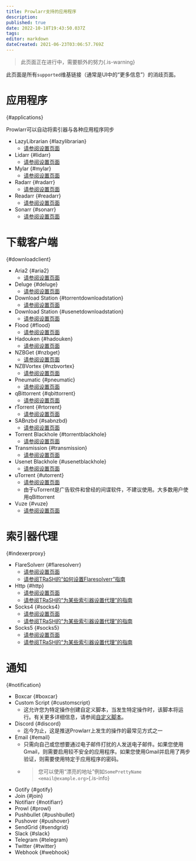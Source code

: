 ```yaml
---
title: Prowlarr支持的应用程序
description: 
published: true
date: 2022-10-18T19:43:50.037Z
tags: 
editor: markdown
dateCreated: 2021-06-23T03:06:57.769Z
---
```


> 此页面正在进行中，需要额外的努力{.is-warning}

此页面是所有`supported`维基链接（通常是UI中的“更多信息”）的消歧页面。

# 应用程序

{#applications}

Prowlarr可以自动将索引器与各种应用程序同步

- LazyLibrarian {#lazylibrarian}
  - [请参阅设置页面](/prowlarr/settings#applications)
- Lidarr {#lidarr}
  - [请参阅设置页面](/prowlarr/settings#applications)
- Mylar {#mylar}
  - [请参阅设置页面](/prowlarr/settings#applications)
- Radarr {#radarr}
  - [请参阅设置页面](/prowlarr/settings#applications)
- Readarr {#readarr}
  - [请参阅设置页面](/prowlarr/settings#applications)
- Sonarr {#sonarr}
  - [请参阅设置页面](/prowlarr/settings#applications)

# 下载客户端

{#downloadclient}

- Aria2 {#aria2}
  - [请参阅设置页面](/prowlarr/settings#download-clients)
- Deluge {#deluge}
  - [请参阅设置页面](/prowlarr/settings#download-clients)
- Download Station {#torrentdownloadstation}
  - [请参阅设置页面](/prowlarr/settings#download-clients)
- Download Station {#usenetdownloadstation}
  - [请参阅设置页面](/prowlarr/settings#download-clients)
- Flood {#flood}
  - [请参阅设置页面](/prowlarr/settings#download-clients)
- Hadouken {#hadouken}
  - [请参阅设置页面](/prowlarr/settings#download-clients)
- NZBGet {#nzbget}
  - [请参阅设置页面](/prowlarr/settings#download-clients)
- NZBVortex {#nzbvortex}
  - [请参阅设置页面](/prowlarr/settings#download-clients)
- Pneumatic {#pneumatic}
  - [请参阅设置页面](/prowlarr/settings#download-clients)
- qBittorrent {#qbittorrent}
  - [请参阅设置页面](/prowlarr/settings#download-clients)
- rTorrent {#rtorrent}
  - [请参阅设置页面](/prowlarr/settings#download-clients)
- SABnzbd {#sabnzbd}
  - [请参阅设置页面](/prowlarr/settings#download-clients)
- Torrent Blackhole {#torrentblackhole}
  - [请参阅设置页面](/prowlarr/settings#download-clients)
- Transmission {#transmission}
  - [请参阅设置页面](/prowlarr/settings#download-clients)
- Usenet Blackhole {#usenetblackhole}
  - [请参阅设置页面](/prowlarr/settings#download-clients)
- uTorrent {#utorrent}
  - [请参阅设置页面](/prowlarr/settings#download-clients)
  - 由于uTorrent是广告软件和曾经的间谍软件，不建议使用。大多数用户使用qBittorrent
- Vuze {#vuze}
  - [请参阅设置页面](/prowlarr/settings#download-clients)

# 索引器代理

{#indexerproxy}

- FlareSolverr {#flaresolverr}
  - [请参阅设置页面](/prowlarr/settings#flaresolverr-proxy-settings)
  - [请参阅TRaSH的“如何设置Flaresolverr”指南](https://trash-guides.info/Prowlarr/prowlarr-setup-flaresolverr/)
- Http {#http}
  - [请参阅设置页面](/prowlarr/settings#http-proxy-settings)
  - [请参阅TRaSH的“为某些索引器设置代理”的指南](https://trash-guides.info/Prowlarr/prowlarr-setup-proxy/)
- Socks4 {#socks4}
  - [请参阅设置页面](/prowlarr/settings#socks4-proxy-settings)
  - [请参阅TRaSH的“为某些索引器设置代理”的指南](https://trash-guides.info/Prowlarr/prowlarr-setup-proxy/)
- Socks5 {#socks5}
  - [请参阅设置页面](/prowlarr/settings#socks5-proxy-settings)
  - [请参阅TRaSH的“为某些索引器设置代理”的指南](https://trash-guides.info/Prowlarr/prowlarr-setup-proxy/)

# 通知

{#notification}

- Boxcar {#boxcar}
- Custom Script {#customscript}
  - 这允许您为特定操作创建自定义脚本，当发生特定操作时，该脚本将运行。有关更多详细信息，请参阅[自定义脚本](/prowlarr/custom-scripts)。
- Discord {#discord}
  - 迄今为止，这是推送Prowlarr上发生的操作的最常见方式之一
- Email {#email}
  - 只需向自己或您想要通过电子邮件打扰的人发送电子邮件。如果您使用Gmail，则需要启用较不安全的应用程序。如果您使用Gmail并启用了两步验证，则需要使用特定于应用程序的密码。
  - > 您可以使用“漂亮的地址”例如`SomePrettyName <email@example.org>`{.is-info}
- Gotify {#gotify}
- Join {#join}
- Notifiarr {#notifiarr}
- Prowl {#prowl}
- Pushbullet {#pushbullet}
- Pushover {#pushover}
- SendGrid {#sendgrid}
- Slack {#slack}
- Telegram {#telegram}
- Twitter {#twitter}
- Webhook {#webhook}